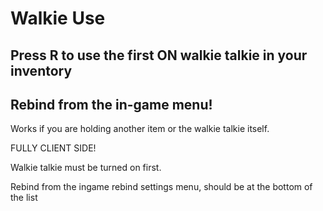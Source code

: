 
# Walkie Use

## Press R to use the first ON walkie talkie in your inventory

## Rebind from the in-game menu! 

Works if you are holding another item or the walkie talkie itself.

FULLY CLIENT SIDE!

Walkie talkie must be turned on first.

Rebind from the ingame rebind settings menu, should be at the bottom of the list
